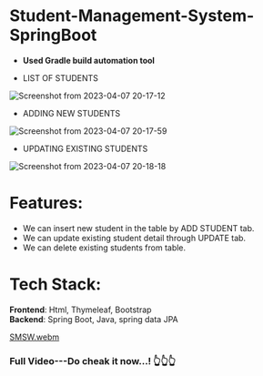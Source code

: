 # Student-Management-System-SpringBoot

* <strong><bold>Used Gradle build automation tool</bold></strong>

* LIST OF STUDENTS

![Screenshot from 2023-04-07 20-17-12](https://user-images.githubusercontent.com/106417521/230630020-7b2e666a-dabc-49d4-a31f-1488d1eb6484.png)

* ADDING NEW STUDENTS

![Screenshot from 2023-04-07 20-17-59](https://user-images.githubusercontent.com/106417521/230630074-a9303262-61c1-464c-95e9-e727ca807966.png)

* UPDATING EXISTING STUDENTS

![Screenshot from 2023-04-07 20-18-18](https://user-images.githubusercontent.com/106417521/230630132-e0368d20-8928-4461-b835-e9a4115b3d8c.png)





# Features:

* We can insert new student in the table by ADD STUDENT tab.  
* We can update existing student detail through UPDATE tab.  
* We can delete existing students from table.

# Tech Stack:

<strong>Frontend</strong>: Html, Thymeleaf, Bootstrap<br>
<strong>Backend</strong>: Spring Boot, Java, spring data JPA


[SMSW.webm](https://github.com/ShivamVishw/StudentManagementInterns/assets/106417521/bd991f23-0ae5-441d-abba-396aa96f2918)
<h3 class="w-title">Full Video---Do cheak it now...! 👆👆👆</h3>
